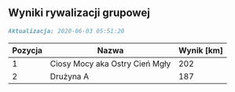 ## Wyniki rywalizacji grupowej

```markdown
Aktualizacja: 2020-06-03 05:51:20
```

Pozycja | Nazwa | Wynik [km] |
------------ | -------------  | -------------
 1 |Ciosy Mocy aka Ostry Cień Mgły | 202 
 2 |Drużyna A | 187